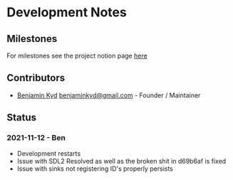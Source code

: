 # Development Notes

## Milestones

For milestones see the project notion page [here](https://www.notion.so/Aeon-e34419534b2b4393baf3e47ca94bce1f)

## Contributors

 * [Benjamin Kyd](benkyd.co.uk) <benjaminkyd@gmail.com> - Founder / Maintainer

## Status

### 2021-11-12 - Ben

 * Development restarts
 * Issue with SDL2 Resolved as well as the broken shit in d69b6af is fixed
 * Issue with sinks not registering ID's properly persists
